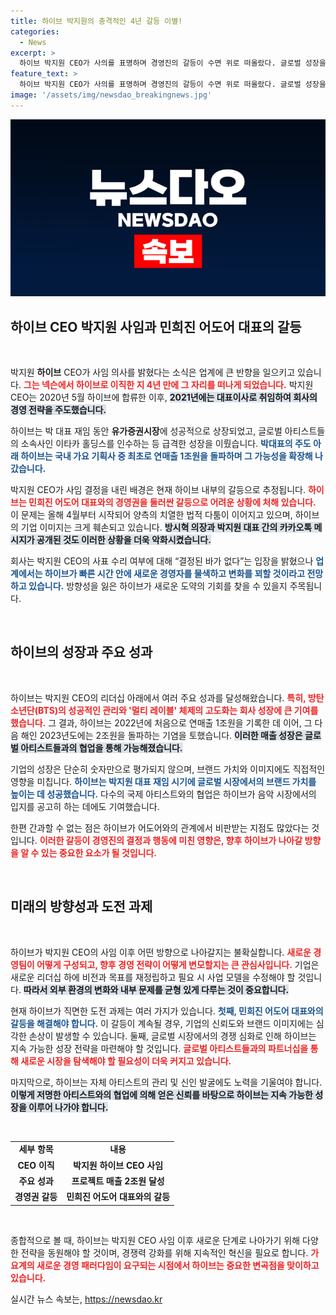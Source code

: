 ```yaml
---
title: 하이브 박지원의 충격적인 4년 갈등 이별!
categories:
  - News
excerpt: >
  하이브 박지원 CEO가 사의를 표명하며 경영진의 갈등이 수면 위로 떠올랐다. 글로벌 성장을 이끈 그럼에도, 민희진 어도어 대표와의 갈등은 하이브의 미래에 그림자를 드리우고 있다. 후임 인선은 또 다른 도약의 시작일까?
feature_text: >
  하이브 박지원 CEO가 사의를 표명하며 경영진의 갈등이 수면 위로 떠올랐다. 글로벌 성장을 이끈 그럼에도, 민희진 어도어 대표와의 갈등은 하이브의 미래에 그림자를 드리우고 있다. 후임 인선은 또 다른 도약의 시작일까?
image: '/assets/img/newsdao_breakingnews.jpg'
---
```


<p><img src="/assets/img/newsdao_breakingnews.jpg" alt="koreaapp 속보" /></p>

<h2 data-ke-size="size26">하이브 CEO 박지원 사임과 민희진 어도어 대표의 갈등</h2>

<p data-ke-size="size16">&nbsp;</p>

<p>박지원 <b>하이브</b> CEO가 사임 의사를 밝혔다는 소식은 업계에 큰 반향을 일으키고 있습니다. <b><span style="color: #ee2323;">그는 넥슨에서 하이브로 이직한 지 4년 만에 그 자리를 떠나게 되었습니다.</span></b> 박지원 CEO는 2020년 5월 하이브에 합류한 이후, <b><span style="background-color: #21538527;">2021년에는 대표이사로 취임하여 회사의 경영 전략을 주도했습니다.</span></b> </p>

<p>하이브는 박 대표 재임 동안 <b>유가증권시장</b>에 성공적으로 상장되었고, 글로벌 아티스트들의 소속사인 이타카 홀딩스를 인수하는 등 급격한 성장을 이뤘습니다. <b><span style="color: #1a5490;">박대표의 주도 아래 하이브는 국내 가요 기획사 중 최초로 연매출 1조원을 돌파하며 그 가능성을 확장해 나갔습니다.</span></b> </p>

<p>박지원 CEO가 사임 결정을 내린 배경은 현재 하이브 내부의 갈등으로 추정됩니다. <b><span style="color: #ee2323;">하이브는 민희진 어도어 대표와의 경영권을 둘러싼 갈등으로 어려운 상황에 처해 있습니다.</span></b> 이 문제는 올해 4월부터 시작되어 양측의 치열한 법적 다툼이 이어지고 있으며, 하이브의 기업 이미지는 크게 훼손되고 있습니다. <b><span style="background-color: #21538527;">방시혁 의장과 박지원 대표 간의 카카오톡 메시지가 공개된 것도 이러한 상황을 더욱 악화시켰습니다.</span></b></p>

<p>회사는 박지원 CEO의 사표 수리 여부에 대해 “결정된 바가 없다”는 입장을 밝혔으나 <b><span style="color: #1a5490;">업계에서는 하이브가 빠른 시간 안에 새로운 경영자를 물색하고 변화를 꾀할 것이라고 전망하고 있습니다.</span></b> 방향성을 잃은 하이브가 새로운 도약의 기회를 찾을 수 있을지 주목됩니다. </p>

<p data-ke-size="size16">&nbsp;</p>

<h2 data-ke-size="size26">하이브의 성장과 주요 성과</h2>

<p data-ke-size="size16">&nbsp;</p>

<p>하이브는 박지원 CEO의 리더십 아래에서 여러 주요 성과를 달성해왔습니다. <b><span style="color: #ee2323;">특히, 방탄소년단(BTS)의 성공적인 관리와 '멀티 레이블' 체제의 고도화는 회사 성장에 큰 기여를 했습니다.</span></b> 그 결과, 하이브는 2022년에 처음으로 연매출 1조원을 기록한 데 이어, 그 다음 해인 2023년도에는 2조원을 돌파하는 기염을 토했습니다. <b><span style="background-color: #21538527;">이러한 매출 성장은 글로벌 아티스트들과의 협업을 통해 가능해졌습니다.</span></b></p>

<p>기업의 성장은 단순히 숫자만으로 평가되지 않으며, 브랜드 가치와 이미지에도 직접적인 영향을 미칩니다. <b><span style="color: #1a5490;">하이브는 박지원 대표 재임 시기에 글로벌 시장에서의 브랜드 가치를 높이는 데 성공했습니다.</span></b> 다수의 국제 아티스트와의 협업은 하이브가 음악 시장에서의 입지를 공고히 하는 데에도 기여했습니다. </p>

<p>한편 간과할 수 없는 점은 하이브가 어도어와의 관계에서 비판받는 지점도 많았다는 것입니다. <b><span style="color: #ee2323;">이러한 갈등이 경영진의 결정과 행동에 미친 영향은, 향후 하이브가 나아갈 방향을 알 수 있는 중요한 요소가 될 것입니다.</span></b></p>

<p data-ke-size="size16">&nbsp;</p>

<h2 data-ke-size="size26">미래의 방향성과 도전 과제</h2>

<p data-ke-size="size16">&nbsp;</p>

<p>하이브가 박지원 CEO의 사임 이후 어떤 방향으로 나아갈지는 불확실합니다. <b><span style="color: #ee2323;">새로운 경영팀이 어떻게 구성되고, 향후 경영 전략이 어떻게 변모할지는 큰 관심사입니다.</span></b> 기업은 새로운 리더십 하에 비전과 목표를 재정립하고 필요 시 사업 모델을 수정해야 할 것입니다. <b><span style="background-color: #21538527;">따라서 외부 환경의 변화와 내부 문제를 균형 있게 다루는 것이 중요합니다.</span></b></p>

<p>현재 하이브가 직면한 도전 과제는 여러 가지가 있습니다. <b><span style="color: #1a5490;">첫째, 민희진 어도어 대표와의 갈등을 해결해야 합니다.</span></b> 이 갈등이 계속될 경우, 기업의 신뢰도와 브랜드 이미지에는 심각한 손상이 발생할 수 있습니다. 둘째, 글로벌 시장에서의 경쟁 심화로 인해 하이브는 지속 가능한 성장 전략을 마련해야 할 것입니다. <b><span style="color: #ee2323;">글로벌 아티스트들과의 파트너십을 통해 새로운 시장을 탐색해야 할 필요성이 더욱 커지고 있습니다.</span></b></p>

<p>마지막으로, 하이브는 자체 아티스트의 관리 및 신인 발굴에도 노력을 기울여야 합니다. <b><span style="background-color: #21538527;">이렇게 저명한 아티스트와의 협업에 의해 얻은 신뢰를 바탕으로 하이브는 지속 가능한 성장을 이루어 나가야 합니다.</span></b></p>

<p data-ke-size="size16">&nbsp;</p>

<table style="width: 100%;">
<tr>
<td style="text-align: center; height: 17px;"><b>세부 항목</b></td>
<td style="text-align: center; height: 17px;"><b>내용</b></td>
</tr>
<tr>
<td style="text-align: center; height: 17px;"><b>CEO 이직</b></td>
<td style="text-align: center; height: 17px;"><b>박지원 하이브 CEO 사임</b></td>
</tr>
<tr>
<td style="text-align: center; height: 17px;"><b>주요 성과</b></td>
<td style="text-align: center; height: 17px;"><b>프로젝트 매출 2조원 달성</b></td>
</tr>
<tr>
<td style="text-align: center; height: 17px;"><b>경영권 갈등</b></td>
<td style="text-align: center; height: 17px;"><b>민희진 어도어 대표와의 갈등</b></td>
</tr>
</table>

<p data-ke-size="size16">&nbsp;</p>

<p>종합적으로 볼 때, 하이브는 박지원 CEO 사임 이후 새로운 단계로 나아가기 위해 다양한 전략을 동원해야 할 것이며, 경쟁력 강화를 위해 지속적인 혁신을 필요로 합니다. <b><span style="color: #ee2323;">가요계의 새로운 경영 패러다임이 요구되는 시점에서 하이브는 중요한 변곡점을 맞이하고 있습니다.</span></b></p>
실시간 뉴스 속보는, <a href="https://newsdao.kr" rel="dofollow">https://newsdao.kr</a>


